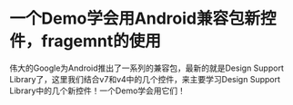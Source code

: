 # 一个Demo学会用Android兼容包新控件，fragemnt的使用

伟大的Google为Android推出了一系列的兼容包，最新的就是Design Support Library了，这里我们结合v7和v4中的几个控件，来主要学习Design Support Library中的几个新控件！一个Demo学会用它们！

